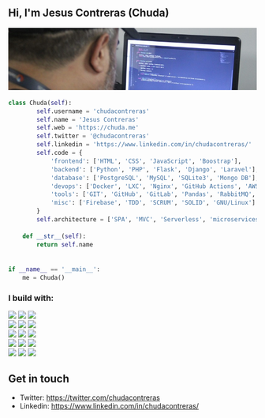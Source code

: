<!--### Hi there 👋

<!--
**chudacontreras/chudacontreras** is a ✨ _special_ ✨ repository because its `README.md` (this file) appears on your GitHub profile.

Here are some ideas to get you started:

- 🔭 I’m currently working on ...
- 🌱 I’m currently learning ...
- 👯 I’m looking to collaborate on ...
- 🤔 I’m looking for help with ...
- 💬 Ask me about ...
- 📫 How to reach me: ...
- 😄 Pronouns: ...
- ⚡ Fun fact: ...
-->
## Hi, I'm Jesus Contreras (Chuda)
![](https://github.com/chudacontreras/chudacontreras/blob/master/img/chuda_header.jpeg)

```python
class Chuda(self):
        self.username = 'chudacontreras'
        self.name = 'Jesus Contreras'
        self.web = 'https://chuda.me'
        self.twitter = '@chudacontreras'
        self.linkedin = 'https://www.linkedin.com/in/chudacontreras/'
        self.code = {
            'frontend': ['HTML', 'CSS', 'JavaScript', 'Boostrap'],
            'backend': ['Python', 'PHP', 'Flask', 'Django', 'Laravel'],
            'database': ['PostgreSQL', 'MySQL', 'SQLite3', 'Mongo DB'],
            'devops': ['Docker', 'LXC', 'Nginx', 'GitHub Actions', 'AWS', 'IBM_cloud', 'Heroku', 'gitlab-ci'],
            'tools': ['GIT', 'GitHub', 'GitLab', 'Pandas', 'RabbitMQ', 'Redis', 'Celery'],
            'misc': ['Firebase', 'TDD', 'SCRUM', 'SOLID', 'GNU/Linux']
        }
        self.architecture = ['SPA', 'MVC', 'Serverless', 'microservices']

    def __str__(self):
        return self.name


if __name__ == '__main__':
    me = Chuda()


```
### I build with:
  <!-- Your languages and tools. Be careful with the alignment. 
  You can use this sites to get logos: https://www.vectorlogo.zone or https://simpleicons.org/
  -->
  <p><span align="left">
  <code><img width="10%" src="https://www.vectorlogo.zone/logos/debian/debian-ar21.svg"></code>
  <code><img width="10%" src="https://www.vectorlogo.zone/logos/python/python-horizontal.svg"></code>
  <code><img width="10%" src="https://www.vectorlogo.zone/logos/djangoproject/djangoproject-ar21.svg"></code>
  <br />
  <code><img width="10%" src="https://www.vectorlogo.zone/logos/docker/docker-ar21.svg"></code>
  <code><img width="10%" src="https://www.vectorlogo.zone/logos/rabbitmq/rabbitmq-ar21.svg"></code>
   <code><img width="10%" src="https://www.vectorlogo.zone/logos/redis/redis-ar21.svg"></code>
  <br />
  <code><img width="10%" src="https://www.vectorlogo.zone/logos/php/php-horizontal.svg"></code>
  <code><img width="10%" src="https://www.vectorlogo.zone/logos/laravel/laravel-ar21.svg"></code>
  <code><img width="10%" src="https://www.vectorlogo.zone/logos/wordpress/wordpress-ar21.svg"></code>
  <br />
  <code><img width="10%" src="https://www.vectorlogo.zone/logos/postgresql/postgresql-ar21.svg"></code>
  <code><img width="10%" src="https://www.vectorlogo.zone/logos/mariadb/mariadb-ar21.svg"></code>
  <code><img width="10%" src="https://www.vectorlogo.zone/logos/mongodb/mongodb-ar21.svg"></code>
  <br />
  <code><img width="10%" src="https://www.vectorlogo.zone/logos/git-scm/git-scm-ar21.svg"></code>
  <code><img width="10%" src="https://www.vectorlogo.zone/logos/yaml/yaml-ar21.svg"></code>
  <code><img width="10%" src="https://www.vectorlogo.zone/logos/gnu_bash/gnu_bash-ar21.svg"></code>


  ## Get in touch

- Twitter:       https://twitter.com/chudacontreras
- Linkedin:      https://www.linkedin.com/in/chudacontreras/
<!-- Personal Site: https://chuda.me -->
</p></span>